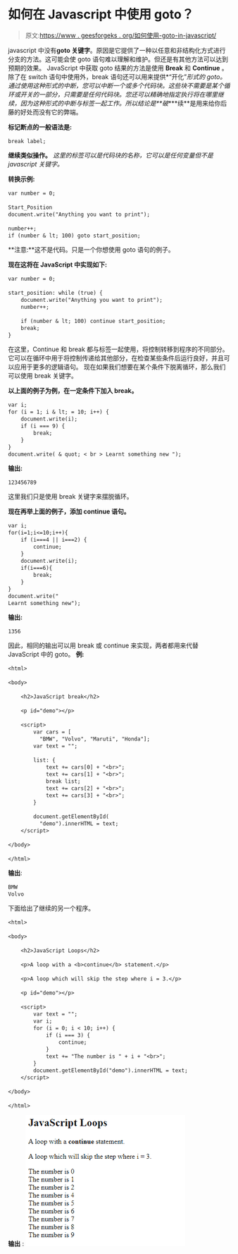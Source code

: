 # 如何在 Javascript 中使用 goto？

> 原文:[https://www . geesforgeks . org/如何使用-goto-in-javascript/](https://www.geeksforgeeks.org/how-to-use-goto-in-javascript/)

javascript 中没有**goto 关键字**。原因是它提供了一种以任意和非结构化方式进行分支的方法。这可能会使 goto 语句难以理解和维护。但还是有其他方法可以达到预期的效果。
JavaScript 中获取 goto 结果的方法是使用 **Break** 和 **Continue** 。
除了在 switch 语句中使用外，break 语句还可以用来提供*“开化”*形式的 goto。通过使用这种形式的中断，您可以中断一个或多个代码块。这些块不需要是某个循环或开关的一部分，只需要是任何代码块。您还可以精确地指定执行将在哪里继续，因为这种形式的中断与标签一起工作。所以结论是**破****续**是用来给你后藤的好处而没有它的弊端。

**标记断点的一般语法是:**

```
break label;
```

**继续类似操作。**
*这里的标签可以是代码块的名称，它可以是任何变量但不是 javascript 关键字。*

**转换示例:**

```
var number = 0;

Start_Position
document.write("Anything you want to print");

number++;
if (number & lt; 100) goto start_position;
```

**注意:**这不是代码。只是一个你想使用 goto 语句的例子。

**现在这将在 JavaScript 中实现如下:**

```
var number = 0;

start_position: while (true) {
    document.write("Anything you want to print");
    number++;

    if (number & lt; 100) continue start_position;
    break;
}

```

在这里，Continue 和 break 都与标签一起使用，将控制转移到程序的不同部分。它可以在循环中用于将控制传递给其他部分，在检查某些条件后运行良好，并且可以应用于更多的逻辑语句。
现在如果我们想要在某个条件下脱离循环，那么我们可以使用 break 关键字。

**以上面的例子为例，在一定条件下加入 break。**

```
var i;
for (i = 1; i & lt; = 10; i++) {
    document.write(i);
    if (i === 9) {
        break;
    }
}
document.write( & quot; < br > Learnt something new ");

```

**输出:**

```
123456789
```

这里我们只是使用 break 关键字来摆脱循环。

**现在再举上面的例子，添加 continue 语句。**

```
var i;
for(i=1;i<=10;i++){
    if (i===4 || i===2) {
        continue;
    }
    document.write(i);
    if(i===6){
        break;
    }
}
document.write("
Learnt something new");

```

**输出:**

```
1356
```

因此，相同的输出可以用 break 或 continue 来实现，两者都用来代替 JavaScript 中的 goto。
**例:**

```
<html>

<body>

    <h2>JavaScript break</h2>

    <p id="demo"></p>

    <script>
        var cars = [
          "BMW", "Volvo", "Maruti", "Honda"];
        var text = "";

        list: {
            text += cars[0] + "<br>";
            text += cars[1] + "<br>";
            break list;
            text += cars[2] + "<br>";
            text += cars[3] + "<br>";
        }

        document.getElementById(
          "demo").innerHTML = text;
    </script>

</body>

</html>
```

**输出**:

```
BMW
Volvo
```

下面给出了继续的另一个程序。

```
<html>

<body>

    <h2>JavaScript Loops</h2>

    <p>A loop with a <b>continue</b> statement.</p>

    <p>A loop which will skip the step where i = 3.</p>

    <p id="demo"></p>

    <script>
        var text = "";
        var i;
        for (i = 0; i < 10; i++) {
            if (i === 3) {
                continue;
            }
            text += "The number is " + i + "<br>";
        }
        document.getElementById("demo").innerHTML = text;
    </script>

</body>

</html>
```

**输出** :
![](img/f4eff439f5eb50df1da7426e639177cb.png)